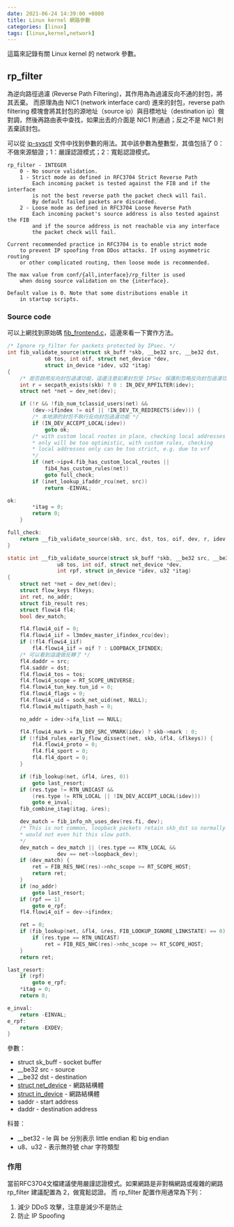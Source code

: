 ```yaml
---
date: 2021-06-24 14:39:00 +0800
title: Linux kernel 網路參數
categories: [linux]
tags: [linux,kernel,network]
---
```


這篇來記錄有關 Linux kernel 的 network 參數。

<!--more-->

## rp_filter

為逆向路徑過濾 (Reverse Path Filtering)，其作用為為過濾反向不通的封包，將其丟棄。
而原理為由 NIC1 (network interface card) 進來的封包，reverse path filtering 模塊會將其封包的源地址（source ip）與目標地址（destination ip）做對調，然後再路由表中查找，如果出去的介面是 NIC1 則通過；反之不是 NIC1 則丟棄該封包。

可以從 [ip-sysctl] 文件中找到參數的用法。其中該參數為整數型，其值包括了 0：不做來源驗證；1：嚴謹認證模式；2：寬鬆認證模式。

    rp_filter - INTEGER
        0 - No source validation.
        1 - Strict mode as defined in RFC3704 Strict Reverse Path
            Each incoming packet is tested against the FIB and if the interface
            is not the best reverse path the packet check will fail.
            By default failed packets are discarded.
        2 - Loose mode as defined in RFC3704 Loose Reverse Path
            Each incoming packet's source address is also tested against the FIB
            and if the source address is not reachable via any interface
            the packet check will fail.

    Current recommended practice in RFC3704 is to enable strict mode
        to prevent IP spoofing from DDos attacks. If using asymmetric routing
        or other complicated routing, then loose mode is recommended.

    The max value from conf/{all,interface}/rp_filter is used
        when doing source validation on the {interface}.

    Default value is 0. Note that some distributions enable it
        in startup scripts.

### Source code

可以上網找到原始碼 [fib_frontend.c](https://elixir.bootlin.com/linux/latest/source/net/ipv4/fib_frontend.c#L419)，這邊來看一下實作方法。

```c
/* Ignore rp_filter for packets protected by IPsec. */
int fib_validate_source(struct sk_buff *skb, __be32 src, __be32 dst,
            u8 tos, int oif, struct net_device *dev,
            struct in_device *idev, u32 *itag)
{
    /* 是否啟用反向封包過濾功能，這邊注意如果封包受 IPSec 保護則忽略反向封包過濾功能 */
    int r = secpath_exists(skb) ? 0 : IN_DEV_RPFILTER(idev);
    struct net *net = dev_net(dev);

    if (!r && !fib_num_tclassid_users(net) &&
        (dev->ifindex != oif || !IN_DEV_TX_REDIRECTS(idev))) {
        /* 本地源的封包不執行反向封包過濾功能 */
        if (IN_DEV_ACCEPT_LOCAL(idev))
            goto ok;
        /* with custom local routes in place, checking local addresses
        * only will be too optimistic, with custom rules, checking
        * local addresses only can be too strict, e.g. due to vrf
        */
        if (net->ipv4.fib_has_custom_local_routes ||
            fib4_has_custom_rules(net))
            goto full_check;
        if (inet_lookup_ifaddr_rcu(net, src))
            return -EINVAL;

ok:
        *itag = 0;
        return 0;
    }

full_check:
    return __fib_validate_source(skb, src, dst, tos, oif, dev, r, idev, itag);
}
```


```c
static int __fib_validate_source(struct sk_buff *skb, __be32 src, __be32 dst,
                u8 tos, int oif, struct net_device *dev,
                int rpf, struct in_device *idev, u32 *itag)
{
    struct net *net = dev_net(dev);
    struct flow_keys flkeys;
    int ret, no_addr;
    struct fib_result res;
    struct flowi4 fl4;
    bool dev_match;

    fl4.flowi4_oif = 0;
    fl4.flowi4_iif = l3mdev_master_ifindex_rcu(dev);
    if (!fl4.flowi4_iif)
        fl4.flowi4_iif = oif ? : LOOPBACK_IFINDEX;
    /* 可以看到這邊做反轉了 */
    fl4.daddr = src;
    fl4.saddr = dst;
    fl4.flowi4_tos = tos;
    fl4.flowi4_scope = RT_SCOPE_UNIVERSE;
    fl4.flowi4_tun_key.tun_id = 0;
    fl4.flowi4_flags = 0;
    fl4.flowi4_uid = sock_net_uid(net, NULL);
    fl4.flowi4_multipath_hash = 0;

    no_addr = idev->ifa_list == NULL;

    fl4.flowi4_mark = IN_DEV_SRC_VMARK(idev) ? skb->mark : 0;
    if (!fib4_rules_early_flow_dissect(net, skb, &fl4, &flkeys)) {
        fl4.flowi4_proto = 0;
        fl4.fl4_sport = 0;
        fl4.fl4_dport = 0;
    }

    if (fib_lookup(net, &fl4, &res, 0))
        goto last_resort;
    if (res.type != RTN_UNICAST &&
        (res.type != RTN_LOCAL || !IN_DEV_ACCEPT_LOCAL(idev)))
        goto e_inval;
    fib_combine_itag(itag, &res);

    dev_match = fib_info_nh_uses_dev(res.fi, dev);
    /* This is not common, loopback packets retain skb_dst so normally they
    * would not even hit this slow path.
    */
    dev_match = dev_match || (res.type == RTN_LOCAL &&
                dev == net->loopback_dev);
    if (dev_match) {
        ret = FIB_RES_NHC(res)->nhc_scope >= RT_SCOPE_HOST;
        return ret;
    }
    if (no_addr)
        goto last_resort;
    if (rpf == 1)
        goto e_rpf;
    fl4.flowi4_oif = dev->ifindex;

    ret = 0;
    if (fib_lookup(net, &fl4, &res, FIB_LOOKUP_IGNORE_LINKSTATE) == 0) {
        if (res.type == RTN_UNICAST)
            ret = FIB_RES_NHC(res)->nhc_scope >= RT_SCOPE_HOST;
    }
    return ret;

last_resort:
    if (rpf)
        goto e_rpf;
    *itag = 0;
    return 0;

e_inval:
    return -EINVAL;
e_rpf:
    return -EXDEV;
}
```

參數：

* struct sk_buff - socket buffer
* __be32 src - source
* __be32 dst - destination
* [struct net_device](https://elixir.bootlin.com/linux/latest/source/include/linux/netdevice.h#L1853) - 網路結構體
* [struct in_device](https://elixir.bootlin.com/linux/latest/source/include/linux/inetdevice.h#L25) - 網路結構體
* saddr - start address
* daddr - destination address

科普：

* __bet32 - le 與 be 分別表示 little endian 和 big endian
* u8、u32 - 表示無符號 char 字符類型

### 作用

當前RFC3704文檔建議使用嚴謹認證模式。如果網路是非對稱網路或複雜的網路 rp_filter 建議配置為 2，做寬鬆認證。
而 rp_filter 配置作用通常為下列：

1. 減少 DDoS 攻擊，注意是減少不是防止
1. 防止 IP Spoofing

<!-- links -->

[ip-sysctl]: https://www.kernel.org/doc/Documentation/networking/ip-sysctl.txt
